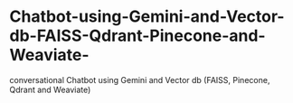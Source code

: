# Chatbot-using-Gemini-and-Vector-db-FAISS-Qdrant-Pinecone-and-Weaviate-
conversational Chatbot using Gemini and Vector db (FAISS, Pinecone, Qdrant and Weaviate)

